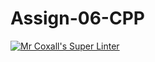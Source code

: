 # Assign-06-CPP
[![Mr Coxall's Super Linter](https://github.com/ICS3U-Programming-TamerZ/Assign-0-CPP/workflows/Mr%20Coxall's%20Super%20Linter/badge.svg)](https://github.com/ICS3U-Programming-TamerZ/Assign-0-CPP/actions/)
